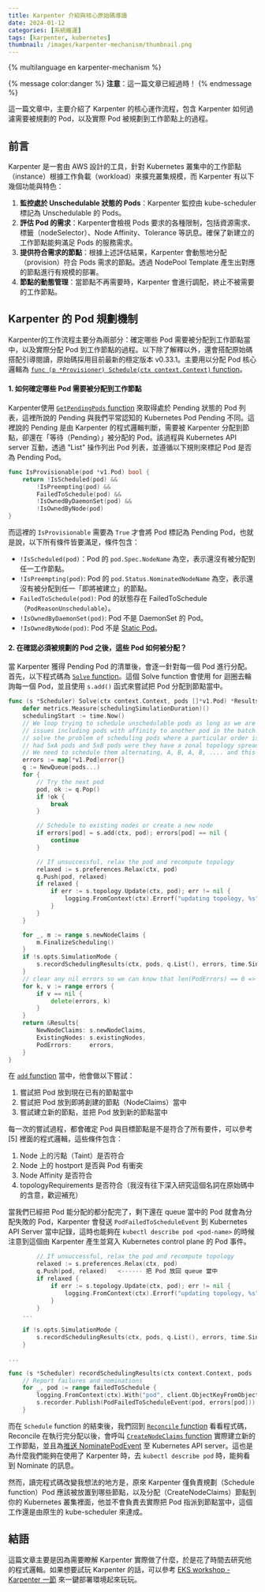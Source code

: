 ```yaml
---
title: Karpenter 介紹與核心原始碼導讀
date: 2024-01-12
categories: [系統維運]
tags: [karpenter, kubernetes]
thumbnail: /images/karpenter-mechanism/thumbnail.png
---
```


{% multilanguage en karpenter-mechanism %}


{% message color:danger %}
**注意**：這一篇文章已經過時！
{% endmessage %}

這一篇文章中，主要介紹了 Karpenter 的核心運作流程，包含 Karpenter 如何過濾需要被規劃的 Pod，以及實際 Pod 被規劃到工作節點上的過程。

<!-- more -->

## 前言

Karpenter 是一套由 AWS 設計的工具，針對 Kubernetes 叢集中的工作節點（instance）根據工作負載（workload）來擴充叢集規模，而 Karpenter 有以下幾個功能與特色：

1. **監控處於 Unschedulable 狀態的 Pods**：Karpenter 監控由 kube-scheduler 標記為 Unschedulable 的 Pods。
2. **評估 Pod 的需求**：Karpenter會檢視 Pods 要求的各種限制，包括資源需求、標籤（nodeSelector）、Node Affinity、Tolerance 等訊息。確保了新建立的工作節點能夠滿足 Pods 的服務需求。
3. **提供符合需求的節點**：根據上述評估結果，Karpenter 會動態地分配（provision）符合 Pods 需求的節點。透過 NodePool Template 產生出對應的節點進行有規模的部署。
4. **節點的動態管理**：當節點不再需要時，Karpenter 會進行調配，終止不被需要的工作節點。


## Karpenter 的 Pod 規劃機制

Karpenter的工作流程主要分為兩部分：確定哪些 Pod 需要被分配到工作節點當中，以及實際分配 Pod 到工作節點的過程。以下除了解釋以外，還會搭配原始碼搭配引導閱讀，原始碼採用目前最新的穩定版本 v0.33.1。主要用以分配 Pod 核心邏輯為 [`func (p *Provisioner) Schedule(ctx context.Context)` function](https://github.com/kubernetes-sigs/karpenter/blob/v0.33.1/pkg/controllers/provisioning/provisioner.go#L296-L337)。

#### 1. 如何確定哪些 Pod 需要被分配到工作節點

Karpenter使用 [`GetPendingPods` function](https://github.com/kubernetes-sigs/karpenter/blob/v0.33.1/pkg/controllers/provisioning/provisioner.go#L154-L176) 來取得處於 Pending 狀態的 Pod 列表，這裡所說的 Pending 與我們平常認知的 Kubernetes Pod Pending 不同。這裡說的 Pending 是由 Karpenter 的程式邏輯判斷，需要被 Karpenter 分配到節點，卻還在「等待（Pending）」被分配的 Pod。該過程與 Kubernetes API server 互動，透過 "List" 操作列出 Pod 列表，並遵循以下規則來標記 Pod 是否為 Pending Pod。

```go
func IsProvisionable(pod *v1.Pod) bool {
	return !IsScheduled(pod) &&
		!IsPreempting(pod) &&
		FailedToSchedule(pod) &&
		!IsOwnedByDaemonSet(pod) &&
		!IsOwnedByNode(pod)
}
```

而這裡的 `IsProvisionable` 需要為 `True` 才會將 Pod 標記為 Pending Pod，也就是說，以下所有條件皆要滿足，條件包含：

- `!IsScheduled(pod)`：Pod 的 `pod.Spec.NodeName` 為空，表示還沒有被分配到任一工作節點。
- `!IsPreempting(pod)`: Pod 的 `pod.Status.NominatedNodeName` 為空，表示還沒有被分配到任一「即將被建立」的節點。
- `FailedToSchedule(pod)`: Pod 的狀態存在 FailedToSchedule（`PodReasonUnschedulable`）。
- `!IsOwnedByDaemonSet(pod)`: Pod 不是 DaemonSet 的 Pod。
- `!IsOwnedByNode(pod)`: Pod 不是 [Static Pod](https://kubernetes.io/docs/tasks/configure-pod-container/static-pod/)。

#### 2. 在確認必須被規劃的 Pod 之後，這些 Pod 如何被分配？

當 Karpenter 獲得 Pending Pod 的清單後，會逐一針對每一個 Pod 進行分配。首先，以下程式碼為 [`Solve` function](https://github.com/kubernetes-sigs/karpenter/blob/v0.33.1/pkg/controllers/provisioning/scheduling/scheduler.go#L138-L187)。這個 Solve function 會使用 for 迴圈去輪詢每一個 Pod，並且使用 `s.add()` 函式來嘗試把 Pod 分配到節點當中。

```go
func (s *Scheduler) Solve(ctx context.Context, pods []*v1.Pod) *Results {
	defer metrics.Measure(schedulingSimulationDuration)()
	schedulingStart := time.Now()
	// We loop trying to schedule unschedulable pods as long as we are making progress.  This solves a few
	// issues including pods with affinity to another pod in the batch. We could topo-sort to solve this, but it wouldn't
	// solve the problem of scheduling pods where a particular order is needed to prevent a max-skew violation. E.g. if we
	// had 5xA pods and 5xB pods were they have a zonal topology spread, but A can only go in one zone and B in another.
	// We need to schedule them alternating, A, B, A, B, .... and this solution also solves that as well.
	errors := map[*v1.Pod]error{}
	q := NewQueue(pods...)
	for {
		// Try the next pod
		pod, ok := q.Pop()
		if !ok {
			break
		}

		// Schedule to existing nodes or create a new node
		if errors[pod] = s.add(ctx, pod); errors[pod] == nil {
			continue
		}

		// If unsuccessful, relax the pod and recompute topology
		relaxed := s.preferences.Relax(ctx, pod)
		q.Push(pod, relaxed)
		if relaxed {
			if err := s.topology.Update(ctx, pod); err != nil {
				logging.FromContext(ctx).Errorf("updating topology, %s", err)
			}
		}
	}

	for _, m := range s.newNodeClaims {
		m.FinalizeScheduling()
	}
	if !s.opts.SimulationMode {
		s.recordSchedulingResults(ctx, pods, q.List(), errors, time.Since(schedulingStart))
	}
	// clear any nil errors so we can know that len(PodErrors) == 0 => all pods scheduled
	for k, v := range errors {
		if v == nil {
			delete(errors, k)
		}
	}
	return &Results{
		NewNodeClaims: s.newNodeClaims,
		ExistingNodes: s.existingNodes,
		PodErrors:     errors,
	}
}
```

在 [`add` function](https://github.com/kubernetes-sigs/karpenter/blob/v0.33.1/pkg/controllers/provisioning/scheduling/scheduler.go#L236-L283) 當中，他會做以下嘗試：
1. 嘗試把 Pod 放到現在已有的節點當中
2. 嘗試把 Pod 放到即將創建的節點（NodeClaims）當中
3. 嘗試建立新的節點，並把 Pod 放到新的節點當中

每一次的嘗試過程，都會確定 Pod 與目標節點是不是符合了所有要件，可以參考 [5] 裡面的程式邏輯，這些條件包含：
1. Node 上的污點（Taint）是否符合
2. Node 上的 hostport 是否與 Pod 有衝突
3. Node Affinity 是否符合
4. topologyRequirements 是否符合（我沒有往下深入研究這個名詞在原始碼中的含意，歡迎補充）

當我們已經把 Pod 能分配的都分配完了，剩下還在 queue 當中的 Pod 就會為分配失敗的 Pod，Karpenter 會發送 `PodFailedToScheduleEvent` 到 Kubernetes API Server 當中記錄，這時也能夠在 `kubectl describe pod <pod-name>` 的時候注意到這個由 Karpenter 產生並寫入 Kubernetes control plane 的 Pod 事件。
```go
		// If unsuccessful, relax the pod and recompute topology
		relaxed := s.preferences.Relax(ctx, pod)
		q.Push(pod, relaxed)   <------ 把 Pod 放回 queue 當中
		if relaxed {
			if err := s.topology.Update(ctx, pod); err != nil {
				logging.FromContext(ctx).Errorf("updating topology, %s", err)
			}
		}
	...
	
	if !s.opts.SimulationMode {
		s.recordSchedulingResults(ctx, pods, q.List(), errors, time.Since(schedulingStart))    <---- 呼叫 recordSchedulingResults 將 q.List()，也就是分配失敗的 Pod 寫入 PodFailedToScheduleEvent
	}

...

func (s *Scheduler) recordSchedulingResults(ctx context.Context, pods []*v1.Pod, failedToSchedule []*v1.Pod, errors map[*v1.Pod]error, schedulingDuration time.Duration) {
	// Report failures and nominations
	for _, pod := range failedToSchedule {
		logging.FromContext(ctx).With("pod", client.ObjectKeyFromObject(pod)).Errorf("Could not schedule pod, %s", errors[pod])
		s.recorder.Publish(PodFailedToScheduleEvent(pod, errors[pod]))  <---- 推送事件
	}
```

而在 `Schedule` function 的結束後，我們回到 [`Reconcile` function](https://github.com/kubernetes-sigs/karpenter/blob/v0.33.1/pkg/controllers/provisioning/provisioner.go#L112-L135) 看看程式碼，Reconcile 在執行完分配以後，會呼叫 [`CreateNodeClaims` function](https://github.com/kubernetes-sigs/karpenter/blob/v0.33.1/pkg/controllers/provisioning/provisioner.go#L139-L152) 實際建立新的工作節點，並且為[推送 NominatePodEvent](https://github.com/kubernetes-sigs/karpenter/blob/v0.33.1/pkg/controllers/provisioning/provisioner.go#L360-L362) 至 Kubernetes API server。這也是為什麼我們能夠在使用了 Karpenter 時，去 `kubectl describe pod` 時，能夠看到 Nominate 的訊息。

然而，讀完程式碼改變我想法的地方是，原來 Karpenter 僅負責規劃（Schedule function）Pod 應該被放置到哪些節點，以及分配（CreateNodeClaims）節點到你的 Kubernetes 叢集裡面，他並不會負責去實際把 Pod 指派到節點當中，這個工作還是由原生的 kube-scheduler 來達成。

## 結語

這篇文章主要是因為需要瞭解 Karpenter 實際做了什麼，於是花了時間去研究他的程式邏輯。如果想要試玩 Karpenter 的話，可以參考 [EKS workshop - Karpenter 一節](https://www.eksworkshop.com/docs/autoscaling/compute/karpenter/) 來一鍵部署環境起來玩玩。

